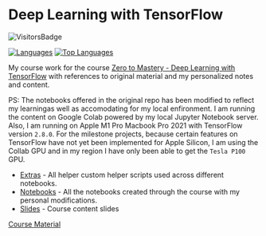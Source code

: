 # Deep Learning with TensorFlow

![VisitorsBadge](https://visitor-badge-reloaded.herokuapp.com/badge?page_id=Deep_Learning_with_TensorFlow&color=55acb7&style=for-the-badge&logo=Github)    

[![Languages](https://img.shields.io/github/languages/count/Mathews-Tom/Deep_Learning_with_TensorFlow?style=flat-square)](#)
[![Top Languages](https://img.shields.io/github/languages/top/Mathews-Tom/Deep_Learning_with_TensorFlow?style=flat-square)](#)

My course work for the course [Zero to Mastery - Deep Learning with TensorFlow](https://zerotomastery.io/courses/learn-tensorflow/) with references to original material and my personalized notes and content.

PS: The notebooks offered in the original repo has been modified to reflect my learningas well as accomodating for my local enfironment. I am running the content on Google Colab powered by my local Jupyter Notebook server. Also, I am running on Apple M1 Pro Macbook Pro 2021 with TensorFlow version `2.8.0`. For the milestone projects, because certain features on TensorFlow have not yet been implemented for Apple Silicon, I am using the Collab GPU and in my region I have only been able to get the `Tesla P100` GPU.


- [Extras](Extras) - All helper custom helper scripts used across different notebooks.
- [Notebooks](Notebooks) - All the notebooks created through the course with my personal modifications.
- [Slides](Slides) - Course content slides

[Course Material](https://github.com/Mathews-Tom/ZTM-Course-Contents/tree/main/Deep_Learning_with_TensorFlow)
